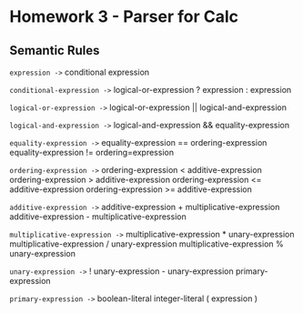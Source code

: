 # Homework 3 - Parser for Calc

## Semantic Rules

`expression ->` conditional expression

`conditional-expression ->`     logical-or-expression ? expression : expression 

 `logical-or-expression ->`     logical-or-expression || logical-and-expression 
 
 `logical-and-expression ->`    logical-and-expression && equality-expression 

 `equality-expression ->`         equality-expression == ordering-expression
                                  equality-expression != ordering=expression 

 `ordering-expression ->` ordering-expression < additive-expression
                              ordering-expression > additive-expression
                              ordering-expression <= additive-expression
                              ordering-expression >= additive-expression
      
`additive-expression ->` additive-expression + multiplicative-expression
                              additive-expression - multiplicative-expression
             
 `multiplicative-expression ->` multiplicative-expression * unary-expression
                                    multiplicative-expression / unary-expression
                                    multiplicative-expression % unary-expression
                             
`unary-expression ->` ! unary-expression
                           - unary-expression
                           primary-expression
                    
`primary-expression ->` boolean-literal
                             integer-literal
                             ( expression )
                   
                       

